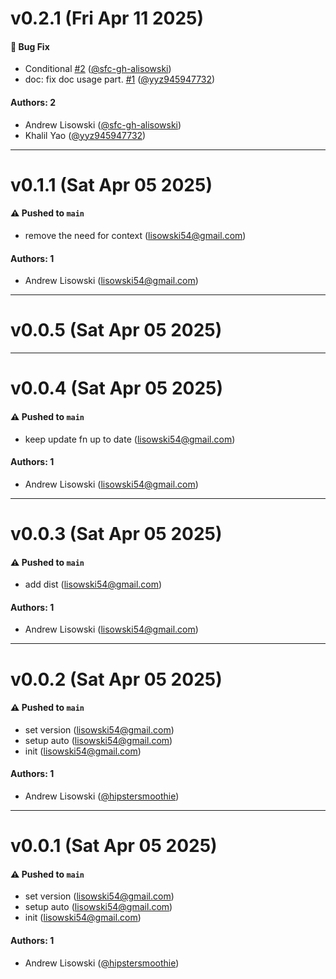 # v0.2.1 (Fri Apr 11 2025)

#### 🐛 Bug Fix

- Conditional [#2](https://github.com/hipstersmoothie/use-shared-resize-observer/pull/2) ([@sfc-gh-alisowski](https://github.com/sfc-gh-alisowski))
- doc: fix doc usage part. [#1](https://github.com/hipstersmoothie/use-shared-resize-observer/pull/1) ([@yyz945947732](https://github.com/yyz945947732))

#### Authors: 2

- Andrew Lisowski ([@sfc-gh-alisowski](https://github.com/sfc-gh-alisowski))
- Khalil Yao ([@yyz945947732](https://github.com/yyz945947732))

---

# v0.1.1 (Sat Apr 05 2025)

#### ⚠️ Pushed to `main`

- remove the need for context (lisowski54@gmail.com)

#### Authors: 1

- Andrew Lisowski (lisowski54@gmail.com)

---

# v0.0.5 (Sat Apr 05 2025)



---

# v0.0.4 (Sat Apr 05 2025)

#### ⚠️ Pushed to `main`

- keep update fn up to date (lisowski54@gmail.com)

#### Authors: 1

- Andrew Lisowski (lisowski54@gmail.com)

---

# v0.0.3 (Sat Apr 05 2025)

#### ⚠️ Pushed to `main`

- add dist (lisowski54@gmail.com)

#### Authors: 1

- Andrew Lisowski (lisowski54@gmail.com)

---

# v0.0.2 (Sat Apr 05 2025)

#### ⚠️ Pushed to `main`

- set version (lisowski54@gmail.com)
- setup auto (lisowski54@gmail.com)
- init (lisowski54@gmail.com)

#### Authors: 1

- Andrew Lisowski ([@hipstersmoothie](https://github.com/hipstersmoothie))

---

# v0.0.1 (Sat Apr 05 2025)

#### ⚠️ Pushed to `main`

- set version (lisowski54@gmail.com)
- setup auto (lisowski54@gmail.com)
- init (lisowski54@gmail.com)

#### Authors: 1

- Andrew Lisowski ([@hipstersmoothie](https://github.com/hipstersmoothie))
